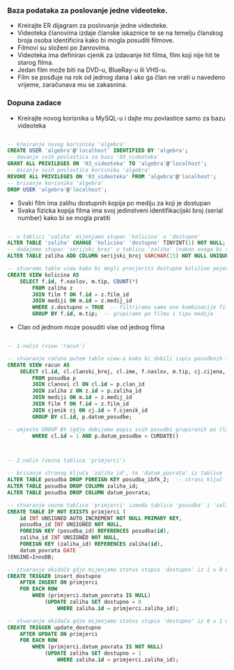 ### Baza podataka za poslovanje jedne videoteke.
- Kreirajte ER dijagram za poslovanje jedne videoteke.
- Videoteka članovima izdaje članske iskaznice te se na temelju članskog broja osoba identificira kako bi mogla posuditi filmove.
- Filmovi su složeni po žanrovima.
- Videoteka ima definiran cjenik za izdavanje hit filma, film koji nije hit te starog filma.
- Jedan film može biti na DVD-u, BlueRay-u ili VHS-u.
- Film se posđuje na rok od jednog dana I ako ga član ne vrati u navedeno vrijeme, zaračunava mu se zakasnina.

### Dopuna zadace
- Kreirajte novog korisnika u MySQL-u i dajte mu povlastice samo za bazu videoteka

```sql

-- kreiranje novog korisnika 'algebra'
CREATE USER 'algebra'@'localhost' IDENTIFIED BY 'algebra';
-- davanje svih povlastica za bazu '03_videoteka'
GRANT ALL PRIVILEGES ON '03_videoteka' TO 'algebra'@'localhost';
-- micanje svih povlastica korisniku 'algebra' 
REVOKE ALL PRIVILEGES ON '03_videoteka' FROM 'algebra'@'localhost';
-- brisanje korisnika 'algebra'
DROP USER 'algebra'@'localhost';

```


- Svaki film ima zalihu dostupnih kopija po mediju za koji je dostupan
- Svaka fizicka kopija filma ima svoj jedinstveni identifikacijski broj (serial number) kako bi se mogla pratiti

```sql

-- u tablici 'zaliha' mijenjamo stupac 'kolicina' u 'dostupno' 
ALTER TABLE 'zaliha' CHANGE 'kolicina' 'dostupno' TINYINT(1) NOT NULL;
-- dodajemo stupac 'serijski_broj' u tablicu 'zaliha' (nakon ovoga bi se u bazu morala ubaciti svaka pojedina kopija filma sa vlastitim serijskim brojem)
ALTER TABLE zaliha ADD COLUMN serijski_broj VARCHAR(15) NOT NULL UNIQUE AFTER id; 

-- stvaramo table view kako bi mogli provjeriti dostupne količine pojedinih filmova
CREATE VIEW kolicina AS
    SELECT f.id, f.naslov, m.tip, COUNT(*)
        FROM zaliha z
        JOIN film f ON f.id = z.film_id
        JOIN mediji ON m.id = z.medij_id
        WHERE z.dostupno = TRUE  -- filtriramo samo one kombinacije film-medij koji su dostupni
        GROUP BY f.id, m.tip;  -- grupiramo po filmu i tipu medija

```


- Clan od jednom moze posuditi vise od jednog filma

```sql

-- 1.način (view 'racun')

-- stvaranje računa putem table view-a kako bi dobili ispis posuđenih filmova za određenog člana i točno određeni dan
CREATE VIEW racun AS
    SELECT cl.id, cl.clanski_broj, cl.ime, f.naslov, m.tip, cj.cijena, p.datum_posudbe
        FROM posudba p
        JOIN clanovi cl ON cl.id = p.clan_id
        JOIN zaliha z ON z.id = p.zaliha_id
        JOIN mediji ON m.id = z.medij_id
        JOIN film f ON f.id = z.film_id
        JOIN cjenik cj ON cj.id = f.cjenik_id
        GROUP BY cl.id, p.datum_posudbe;

-- umjesto GROUP BY (gdje dobijemo popis svih posudbi grupiranih po članovima i danu) mogla bi se dodati WHERE klauzula sa uvjetom točno određenog člana i tekućeg dana, primjerice
        WHERE cl.id = 1 AND p.datum_posudbe = CURDATE()



-- 2.način (vezna tablica 'primjerci')

-- brisanje stranog ključa 'zaliha_id', te 'datum_povrata' iz tablice 'posudba' (u konačnici prebacujemo te atribute/stupce u veznu tablicu)
ALTER TABLE posudba DROP FOREIGN KEY posudba_ibfk_2;  -- strani ključ 'zaliha_id' koji je referenciran na zaliha(id)
ALTER TABLE posudba DROP COLUMN zaliha_id;
ALTER TABLE posudba DROP COLUMN datum_povrata;

-- stvaranje vezne tablice 'primjerci' između tablica 'posudba' i 'zaliha' 
CREATE TABLE IF NOT EXISTS primjerci (
    id INT UNSIGNED AUTO_INCREMENT NOT NULL PRIMARY KEY,
    posudba_id INT UNSIGNED NOT NULL,
    FOREIGN KEY (posudba_id) REFERENCES posudba(id),
    zaliha_id INT UNSIGNED NOT NULL,
    FOREIGN KEY (zaliha_id) REFERENCES zaliha(id),
    datum_povrata DATE
)ENGINE=InnoDB;

-- stvaranje okidača gdje mijenjamo status stupca 'dostupno' iz 1 u 0 u tablici 'zaliha' ako je film sa tim serijskim brojem posuđen (nalazi se u tablici primjerci i datum_povrata je NULL) 
CREATE TRIGGER insert_dostupno
    AFTER INSERT ON primjerci
    FOR EACH ROW
        WHEN (primjerci.datum_povrata IS NULL)
            (UPDATE zaliha SET dostupno = 0
                WHERE zaliha.id = primjerci.zaliha_id);

-- stvaranje okidača gdje mijenjamo status stupca 'dostupno' iz 0 u 1 u tablici 'zaliha' nakon što je film sa tim serijskim brojem vraćen (nalazi se u tablici primjerci i datum_povrata postoji, nije NULL) 
CREATE TRIGGER update_dostupno
    AFTER UPDATE ON primjerci
    FOR EACH ROW
        WHEN (primjerci.datum_povrata IS NOT NULL)
            (UPDATE zaliha SET dostupno = 1
                WHERE zaliha.id = primjerci.zaliha_id);

```